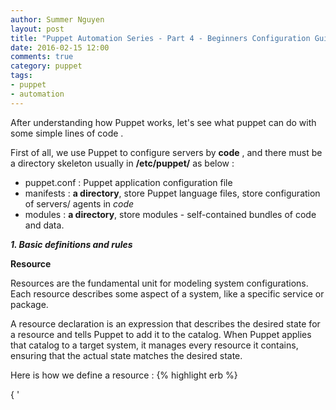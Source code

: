 ```yaml
---
author: Summer Nguyen
layout: post
title: "Puppet Automation Series - Part 4 - Beginners Configuration Guide"
date: 2016-02-15 12:00
comments: true
category: puppet
tags:
- puppet
- automation
---
```


After understanding how Puppet works, let's see what puppet can do with some simple lines of code .

First of all, we use Puppet to configure servers by **code** , and there must be a directory skeleton usually in **/etc/puppet/** as below  : 

+ puppet.conf : Puppet application configuration file 
+ manifests   : **a directory**, store Puppet language files, store configuration of servers/ agents in *code*
+ modules	  : **a directory**, store modules - self-contained bundles of code and data.



***1. Basic definitions and rules***


**Resource**

Resources are the fundamental unit for modeling system configurations. Each resource describes some aspect of a system, like a specific service or package.

A resource declaration is an expression that describes the desired state for a resource and tells Puppet to add it to the catalog. When Puppet applies that catalog to a target system, it manages every resource it contains, ensuring that the actual state matches the desired state.

Here is how we define a resource : 
{% highlight erb %}

<TYPE> { '<TITLE>':
  <ATTRIBUTE> => <VALUE>,
}
{% endhighlight %}

The form of a resource declaration is:

+ The **resource type**, which is a word with no quotes.
+ An opening curly brace (**{**).
+ The **title**, which is a *string*.
+ A colon (**:**).
+ Optionally, any number of **attribute and value pairs**, each of which consists of:
	+ An **attribute name**, which is a lowercase word with no quotes.
	+ A **=>** (called an arrow, “fat comma,” or “hash rocket”).
	+ A value, which can have any data type.
	+ A trailing comma.
+ A closing curly brace (}).



example  : 
{% highlight erb %}
package {"httpd":
	ensure	=>	"present"
}


file { '/tmp/testfile':
  ensure => file,
  owner  => 'root',
  group  => 'root',
  mode   => '0600',
}
{% endhighlight %}


*Keep in mind that the combination* {% highlight erb %} <TYPE> and <TITLE> {% endhighlight %} *is unique on a Node*


**Resource Types**

Every resource is associated with a resource type, which determines the kind of configuration it manages.

Puppet has many built-in resource types, like files, cron jobs, services, etc. See the <a href="https://docs.puppetlabs.com/puppet/latest/reference/type.html">resource type reference</a>  for information about the built-in resource types.


 You can create your own resource type which I will instruct you in another post.


**Catalog**

We use **Puppet language** by writing multiple *resource* definitions. 
And Puppet master will compile our code to catalog and send it to the nodes. That's simple. 



**Relationships and Ordering**

By default, Puppet applies resources in the order they’re declared in their manifest. However, if a group of resources must always be managed in a specific order, you should explicitly declare such relationships with relationship metaparameters, chaining arrows, and the require function.

Example : 

+ Starting service httpd require package httpd installed before. 
+ Create a directory *bar* owned by user *foo* require User *foo* existed . 



***2. Create first Manifest file for a node***

Now we have a task setting up 1 server in CentOS 6, with : 

+ Create User *foo*
+ Create directory */tmp/bar* owned by user *foo*
+ Install package *httpd*
+ Start service *httpd* 

*On Puppet Master, create file */etc/puppet/manifests/sites.pp*

{% highlight erb %}

node 'puppet-agent.summernguyen.net' {

	user{'foo':
		ensure	=>	"present"
	}

	file{"/tmp/bar":
		ensure	=>	"directory",
		require	=>	User["foo"]

	}

	package{"httpd":
		ensure	=>	"present"
	}

	service{"httpd":
		ensure	=>	"running",
		require	=>	Package["httpd"]
	}
	
}


{% endhighlight %}


*On Puppet Agent, run command*
{% highlight bash %}
[root@puppet-agent ~]# puppet agent -t 
Info: Retrieving pluginfacts
Info: Retrieving plugin
Info: Caching catalog for puppet-agent.summernguyen.net
Info: Applying configuration version '1455522532'
Notice: /Stage[main]/Main/Node[puppet-agent.summernguyen.net]/User[foo]/ensure: created
Notice: /Stage[main]/Main/Node[puppet-agent.summernguyen.net]/File[/tmp/bar]/ensure: created
Notice: /Stage[main]/Main/Node[puppet-agent.summernguyen.net]/Package[httpd]/ensure: created
Notice: /Stage[main]/Main/Node[puppet-agent.summernguyen.net]/Service[httpd]/ensure: ensure changed 'stopped' to 'running'
Info: /Stage[main]/Main/Node[puppet-agent.summernguyen.net]/Service[httpd]: Unscheduling refresh on Service[httpd]
Notice: Finished catalog run in 142.77 seconds
[root@puppet-agent ~]# 

{% endhighlight %}


Next time, when we run this command again, Puppet will detect that everying existed, nothing will executed : 

{% highlight bash %}

[root@puppet-agent ~]# puppet agent -t 
Info: Retrieving pluginfacts
Info: Retrieving plugin
Info: Caching catalog for puppet-agent.summernguyen.net
Info: Applying configuration version '1455522532'
Notice: Finished catalog run in 0.40 seconds
[root@puppet-agent ~]# 



{% endhighlight %}


***3. Further research***

*Basic Research*

There are 2 locations I recommend you to research : 

+ <a href="http://www.puppetcookbook.com/" target="tab">Puppet Cookbook</a>
+ <a href="https://docs.puppetlabs.com/puppet/latest/reference/type.html" target="tab">Puppet official Resource Type</a>



***4. Puppet modules***

Installing a Server is not just simple as creating a new user, creating a directory, installing a package, starting a services, ... It's more complicated than that. 
We have to configure many configuration files with dirrent parameters, ... repeatly in time by time in many servers . 

We write *code* line by line on each node definition ? Ofcourse not, we can create a *module* to reuse our code in many servers with just simple lines of codes. 


There are many modules have been published by the community. We can use them if they are fit our needs.

You can search what you want in <a href="https://forge.puppetlabs.com/" target="tab">Puppet Forge</a>




That's how I start at the beginning time. You can do it this way. 

Hope you will love it. 

---

**Previous Topic** : <a href="/puppet/2016/02/04/puppet-automation-series-part-3-installation/">PUPPET AUTOMATION SERIES - PART 3 - INSTALLATION</a>